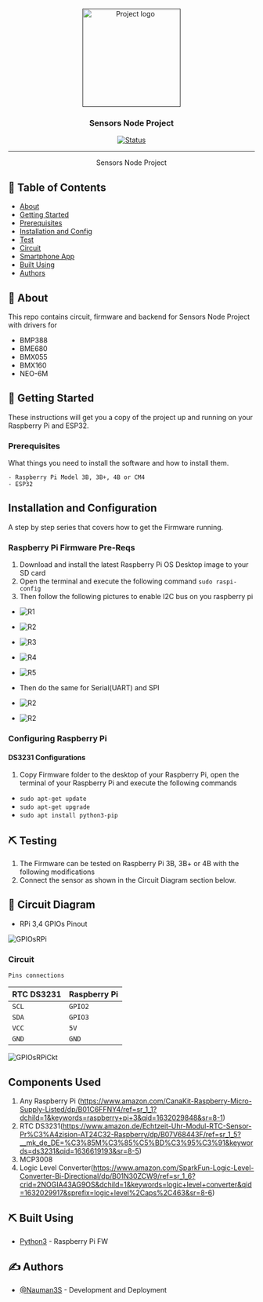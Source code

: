 <p align="center">
  <a href="" rel="noopener">
 <img width=200px height=200px src="artwork/sensors.png" alt="Project logo"></a>
</p>

<h3 align="center">Sensors Node Project</h3>

<div align="center">

[![Status](https://img.shields.io/badge/status-active-success.svg)]()


</div>

---


<p align="center"> Sensors Node Project
    <br> 
</p>

## 📝 Table of Contents

- [About](#about)
- [Getting Started](#getting_started)
- [Prerequisites](#deployment)
- [Installation and Config](#Installation_and_Config)
- [Test](#test)
- [Circuit](#circuit)
- [Smartphone App](#app)
- [Built Using](#built_using)
- [Authors](#authors)

## 🧐 About <a name = "about"></a>

This repo contains circuit, firmware and backend for Sensors Node Project with drivers for

- BMP388
- BME680
- BMX055
- BMX160
- NEO-6M

## 🏁 Getting Started <a name = "getting_started"></a>

These instructions will get you a copy of the project up and running on your Raspberry Pi and ESP32.

### Prerequisites <a name = "Prerequisites"></a>

What things you need to install the software and how to install them.

```
- Raspberry Pi Model 3B, 3B+, 4B or CM4
- ESP32
```

## Installation and Configuration <a name = "Installation_and_Config"></a>

A step by step series that covers how to get the Firmware running.

### Raspberry Pi Firmware Pre-Reqs

1.  Download and install the latest Raspberry Pi OS Desktop image to your SD card
2.  Open the terminal and execute the following command
    ```sudo raspi-config```
3. Then follow the following pictures to enable I2C bus on you raspberry pi

* ![R1](artwork/r1.png)
* ![R2](artwork/r2.png)
* ![R3](artwork/r3.png)
* ![R4](artwork/r4.png)
* ![R5](artwork/r5.png)

* Then do the same for Serial(UART) and SPI

* ![R2](artwork/serial.png)
* ![R2](artwork/spi.png)


### Configuring Raspberry Pi
#### DS3231 Configurations
  1.  Copy Firmware folder to the desktop of your Raspberry Pi, open the terminal of your Raspberry Pi and execute the following commands

  - ```sudo apt-get update```
  - ```sudo apt-get upgrade```
  - ```sudo apt install python3-pip```
 


## ⛏️ Testing <a name = "test"></a>

1.  The Firmware can be tested on Raspberry Pi 3B, 3B+ or 4B with the following modifications
  1.  Connect the sensor as shown in the Circuit Diagram section below.

## 🔌 Circuit Diagram <a name = "circuit"></a>


* RPi 3,4 GPIOs Pinout

![GPIOsRPi](Circuit/rpi34.jpg)

### Circuit

```http
Pins connections
```

| RTC DS3231 | Raspberry Pi |
| :--- | :--- |
| `SCL` | `GPIO2` | 
| `SDA` | `GPIO3` | 
| `VCC` | `5V` | 
| `GND` | `GND` | 


![GPIOsRPiCkt](Circuit/Circuit_bb.png)


## Components Used

1.  Any Raspberry Pi (https://www.amazon.com/CanaKit-Raspberry-Micro-Supply-Listed/dp/B01C6FFNY4/ref=sr_1_1?dchild=1&keywords=raspberry+pi+3&qid=1632029848&sr=8-1)
2.  RTC DS3231(https://www.amazon.de/Echtzeit-Uhr-Modul-RTC-Sensor-Pr%C3%A4zision-AT24C32-Raspberry/dp/B07V68443F/ref=sr_1_5?__mk_de_DE=%C3%85M%C3%85%C5%BD%C3%95%C3%91&keywords=ds3231&qid=1636619193&sr=8-5)
3.  MCP3008
4.  Logic Level Converter(https://www.amazon.com/SparkFun-Logic-Level-Converter-Bi-Directional/dp/B01N30ZCW9/ref=sr_1_6?crid=2NOGIA43AG9OS&dchild=1&keywords=logic+level+converter&qid=1632029917&sprefix=logic+level%2Caps%2C463&sr=8-6)


## ⛏️ Built Using <a name = "built_using"></a>

- [Python3](https://www.python.org/) - Raspberry Pi FW

## ✍️ Authors <a name = "authors"></a>

- [@Nauman3S](https://github.com/Nauman3S) - Development and Deployment
